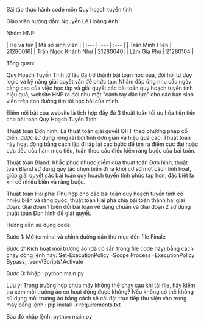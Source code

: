 Bài tập thực hành code môn Quy hoạch tuyến tính

Giáo viên hướng dẫn: Nguyễn Lê Hoàng Anh

Nhóm HNP: 

| Họ và tên  | Mã số sinh viên |
| :--- | :--- | :--- |
| Trần Minh Hiển | 21280016|
| Trần Ngọc Khánh Như | 21280040|
| Lâm Gia Phú | 21280104 |

Tổng quan:

Quy Hoạch Tuyến Tính từ lâu đã trở thành bài toán hóc búa, đòi hỏi tư duy logic và kỹ năng giải quyết vấn đề phức tạp. Nhằm đáp ứng nhu cầu ngày càng cao của việc học tập và giải quyết các bài toán quy hoạch tuyến tính hiệu quả, website HNP ra đời như một "cánh tay đắc lực" cho các bạn sinh viên trên con đường tìm tòi học hỏi của mình.  

Điểm nổi bật của website là tích hợp đầy đủ 3 thuật toán tối ưu hóa tiên tiến cho bài toán Quy Hoạch Tuyến Tính: 

Thuật toán Đơn hình: Là thuật toán giải quyết QHT theo phương pháp cổ điển, được sử dụng rộng rãi bởi tính đơn giản và hiệu quả cao. Thuật toán này hoạt động bằng cách lặp đi lặp lại các bước để tìm ra điểm cực đại hoặc cực tiểu của hàm mục tiêu, tuân theo các điều kiện ràng buộc của bài toán. 

Thuật toán Bland: Khắc phục nhược điểm của thuật toán Đơn hình, thuật toán Bland sử dụng quy tắc chọn biến đi ra khỏi cơ sở một cách linh hoạt, giúp giải quyết các bài toán quy hoạch tuyến tính phức tạp hơn, đặc biệt là khi có nhiều biến và ràng buộc. 

Thuật toán Hai pha: Phù hợp cho các bài toán quy hoạch tuyến tính có nhiều biến và ràng buộc, thuật toán Hai pha chia bài toán thành hai giai đoạn: Giai đoạn 1 biến đổi bài toán về dạng chuẩn và Giai đoạn 2 sử dụng thuật toán Đơn hình để giải quyết. 


Hướng dẫn sử dụng code:

Bước 1: Mở terminal và chỉnh đường dẫn thư mục đến file Finale

Bước 2: Kích hoạt môi trường ảo (đã có sẵn trong file code này) bằng cách chạy dòng lệnh này: Set-ExecutionPolicy -Scope Process -ExecutionPolicy Bypass; .venv\Scripts\Activate

Bước 3: Nhập : python main.py 


Lưu ý: 
Trong trường hợp chưa máy không thể chạy sau khi tải file, hãy kiểm tra xem môi trường ảo có hoạt động được không? 
Nếu không có thể không sử dụng môi trường ảo bằng cách sẽ cài đặt trực tiếp thư viện vào trong máy bằng lệnh : pip install -r requirements.txt

Sau đó nhập lệnh: python main.py 

